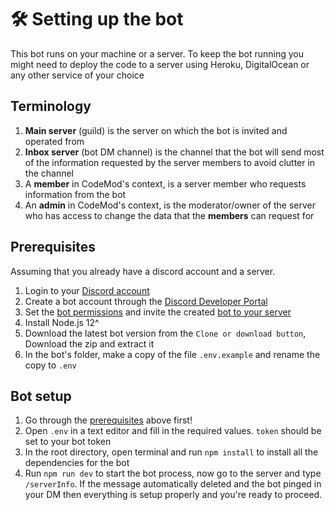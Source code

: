 # 🛠️ Setting up the bot

This bot runs on your machine or a server. To keep the bot running you might need to deploy the code to a server using Heroku, DigitalOcean or any other service of your choice

## Terminology

1. **Main server** (guild) is the server on which the bot is invited and operated from
1. **Inbox server** (bot DM channel) is the channel that the bot will send most of the information requested by the server members to avoid clutter in the channel
1. A **member** in CodeMod's context, is a server member who requests information from the bot
1. An **admin** in CodeMod's context, is the moderator/owner of the server who has access to change the data that the **members** can request for

## Prerequisites

Assuming that you already have a discord account and a server.

1. Login to your [Discord account](https://discordapp.com/login)
1. Create a bot account through the [Discord Developer Portal](https://discordapp.com/developers/)
1. Set the [bot permissions](https://discordjs.guide/preparations/setting-up-a-bot-application.html) and invite the created [bot to your server](https://discordjs.guide/preparations/adding-your-bot-to-servers.html)
1. Install Node.js 12^
1. Download the latest bot version from the `Clone or download button`, Download the zip and extract it
1. In the bot's folder, make a copy of the file `.env.example` and rename the copy to `.env`

## Bot setup

1. Go through the [prerequisites](https://github.com/rahul1116/CodeMod/blob/master/docs/setup.md#prerequisites) above first!
1. Open `.env` in a text editor and fill in the required values. `token` should be set to your bot token
1. In the root directory, open terminal and run `npm install` to install all the dependencies for the bot
1. Run `npm run dev` to start the bot process, now go to the server and type `/serverInfo`. If the message automatically deleted and the bot pinged in your DM then everything is setup properly and you're ready to proceed.
